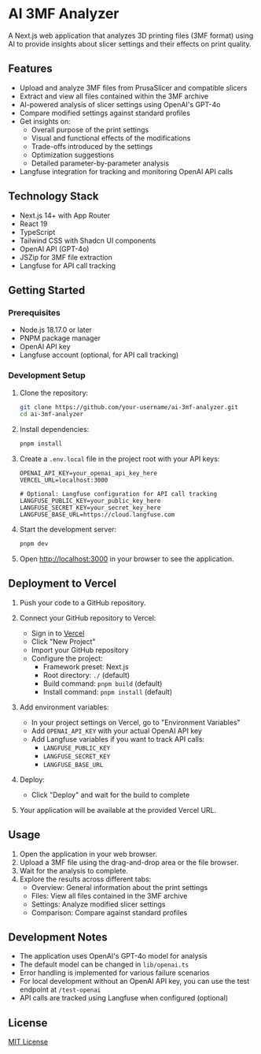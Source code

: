 # AI 3MF Analyzer

A Next.js web application that analyzes 3D printing files (3MF format) using AI to provide insights about slicer settings and their effects on print quality.

## Features

- Upload and analyze 3MF files from PrusaSlicer and compatible slicers
- Extract and view all files contained within the 3MF archive
- AI-powered analysis of slicer settings using OpenAI's GPT-4o
- Compare modified settings against standard profiles
- Get insights on:
  - Overall purpose of the print settings
  - Visual and functional effects of the modifications
  - Trade-offs introduced by the settings
  - Optimization suggestions
  - Detailed parameter-by-parameter analysis
- Langfuse integration for tracking and monitoring OpenAI API calls

## Technology Stack

- Next.js 14+ with App Router
- React 19
- TypeScript
- Tailwind CSS with Shadcn UI components
- OpenAI API (GPT-4o)
- JSZip for 3MF file extraction
- Langfuse for API call tracking

## Getting Started

### Prerequisites

- Node.js 18.17.0 or later
- PNPM package manager
- OpenAI API key
- Langfuse account (optional, for API call tracking)

### Development Setup

1. Clone the repository:
   ```bash
   git clone https://github.com/your-username/ai-3mf-analyzer.git
   cd ai-3mf-analyzer
   ```

2. Install dependencies:
   ```bash
   pnpm install
   ```

3. Create a `.env.local` file in the project root with your API keys:
   ```
   OPENAI_API_KEY=your_openai_api_key_here
   VERCEL_URL=localhost:3000

   # Optional: Langfuse configuration for API call tracking
   LANGFUSE_PUBLIC_KEY=your_public_key_here
   LANGFUSE_SECRET_KEY=your_secret_key_here
   LANGFUSE_BASE_URL=https://cloud.langfuse.com
   ```

4. Start the development server:
   ```bash
   pnpm dev
   ```

5. Open [http://localhost:3000](http://localhost:3000) in your browser to see the application.

## Deployment to Vercel

1. Push your code to a GitHub repository.

2. Connect your GitHub repository to Vercel:
   - Sign in to [Vercel](https://vercel.com)
   - Click "New Project"
   - Import your GitHub repository
   - Configure the project:
     - Framework preset: Next.js
     - Root directory: `./` (default)
     - Build command: `pnpm build` (default)
     - Install command: `pnpm install` (default)

3. Add environment variables:
   - In your project settings on Vercel, go to "Environment Variables"
   - Add `OPENAI_API_KEY` with your actual OpenAI API key
   - Add Langfuse variables if you want to track API calls:
     - `LANGFUSE_PUBLIC_KEY`
     - `LANGFUSE_SECRET_KEY`
     - `LANGFUSE_BASE_URL`

4. Deploy:
   - Click "Deploy" and wait for the build to complete

5. Your application will be available at the provided Vercel URL.

## Usage

1. Open the application in your web browser.
2. Upload a 3MF file using the drag-and-drop area or the file browser.
3. Wait for the analysis to complete.
4. Explore the results across different tabs:
   - Overview: General information about the print settings
   - Files: View all files contained in the 3MF archive
   - Settings: Analyze modified slicer settings
   - Comparison: Compare against standard profiles

## Development Notes

- The application uses OpenAI's GPT-4o model for analysis
- The default model can be changed in `lib/openai.ts`
- Error handling is implemented for various failure scenarios
- For local development without an OpenAI API key, you can use the test endpoint at `/test-openai`
- API calls are tracked using Langfuse when configured (optional)

## License

[MIT License](LICENSE)